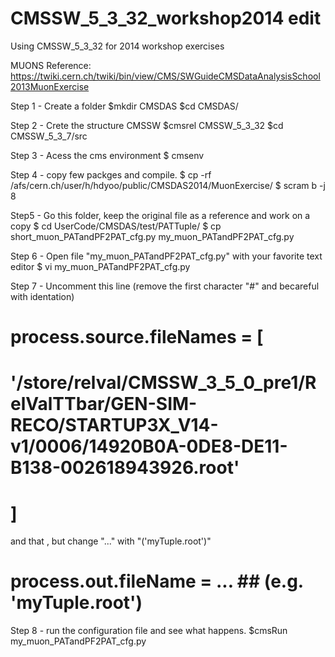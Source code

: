 # CMSSW_5_3_32_workshop2014 edit

Using CMSSW_5_3_32 for 2014 workshop exercises

MUONS
Reference: https://twiki.cern.ch/twiki/bin/view/CMS/SWGuideCMSDataAnalysisSchool2013MuonExercise

Step 1 - Create a folder
$mkdir CMSDAS
$cd CMSDAS/

Step 2 - Crete the structure CMSSW
$cmsrel CMSSW_5_3_32
$cd CMSSW_5_3_7/src

Step 3 - Acess the cms environment
$ cmsenv

Step 4 - copy few packges and compile.
$ cp -rf  /afs/cern.ch/user/h/hdyoo/public/CMSDAS2014/MuonExercise/
$ scram b -j 8

Step5 - Go this folder, keep the original file as a reference and work on a copy
$ cd UserCode/CMSDAS/test/PATTuple/
$ cp short_muon_PATandPF2PAT_cfg.py my_muon_PATandPF2PAT_cfg.py

Step 6 - Open file "my_muon_PATandPF2PAT_cfg.py" with your favorite text editor
$ vi my_muon_PATandPF2PAT_cfg.py

Step 7 - Uncomment this line (remove the first character "#" and becareful with identation)

#   process.source.fileNames = [          ##
#    '/store/relval/CMSSW_3_5_0_pre1/RelValTTbar/GEN-SIM-RECO/STARTUP3X_V14-v1/0006/14920B0A-0DE8-DE11-B138-002618943926.root'
#   ]

and that , but change "..." with "('myTuple.root')"

#   process.out.fileName = ...            ##  (e.g. 'myTuple.root')

Step 8 - run the configuration file and see what happens. 
$cmsRun my_muon_PATandPF2PAT_cfg.py



